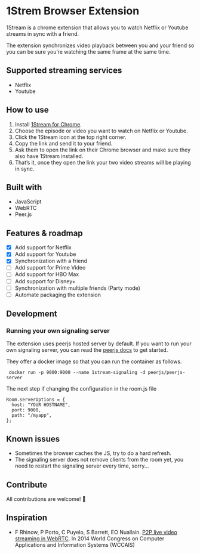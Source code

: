 # 1Strem Browser Extension

1Stream is a chrome extension that allows you to watch Netflix or Youtube streams in sync with a friend.

The extension synchronizes video playback between you and your friend so you can be sure you’re watching the same frame at the same time.

## Supported streaming services

- Netflix
- Youtube

## How to use

1. Install [1Stream for Chrome](https://chrome.google.com/webstore/detail/1stream/ckgaafkgiajiabimkgpgkiamnolncfkg?hl=en-GB).
2. Choose the episode or video you want to watch on Netflix or Youtube.
3. Click the 1Stream icon at the top right corner.
4. Copy the link and send it to your friend.
5. Ask them to open the link on their Chrome browser and make sure they also have 1Stream installed.
6. That’s it, once they open the link your two video streams will be playing in sync.

## Built with

- JavaScript
- WebRTC
- Peer.js

## Features & roadmap

- [x] Add support for Netflix
- [x] Add support for Youtube
- [x] Synchronization with a friend
- [ ] Add support for Prime Video
- [ ] Add support for HBO Max
- [ ] Add support for Disney+
- [ ] Synchronization with multiple friends (Party mode)
- [ ] Automate packaging the extension

## Development

### Running your own signaling server

The extension uses peerjs hosted server by default. If you want to run your own signaling server, you can read the [peerjs docs](https://github.com/peers/peerjs-server) to get started.

They offer a docker image so that you can run the container as follows.

```
 docker run -p 9000:9000 --name 1stream-signaling -d peerjs/peerjs-server
```

The next step if changing the configuration in the room.js file

```
Room.serverOptions = {
  host: "YOUR HOSTNAME",
  port: 9000,
  path: "/myapp",
};
```

## Known issues

- Sometimes the browser caches the JS, try to do a hard refresh.
- The signaling server does not remove clients from the room yet, you need to restart the signaling server every time, sorry...

## Contribute

All contributions are welcome! 🙏

## Inspiration

- F Rhinow, P Porto, C Puyelo, S Barrett, EO Nuallain. [P2P live video streaming in WebRTC](https://ieeexplore.ieee.org/document/6916588). In 2014 World Congress on Computer Applications and Information Systems (WCCAIS)
